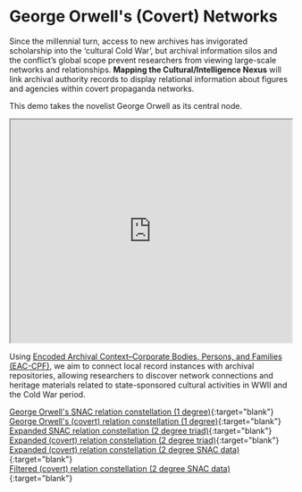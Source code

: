 # George Orwell's (Covert) Networks

Since the millennial turn, access to new archives has invigorated scholarship into the ‘cultural Cold War’, but archival information silos and the conflict’s global scope prevent researchers from viewing large-scale networks and relationships. **Mapping the Cultural/Intelligence Nexus** will link archival authority records to display relational information about figures and agencies within covert propaganda networks. 

This demo takes the novelist George Orwell as its central node. 

<iframe width="100%" height="400" src="https://krmuth.github.io/orwell.node/visualisations/orwell/"></iframe>

Using [Encoded Archival Context–Corporate Bodies, Persons, and Families (EAC-CPF)](https://eac.staatsbibliothek-berlin.de/), we aim to connect local record instances with archival repositories, allowing researchers to discover network connections and heritage materials related to state-sponsored cultural activities in WWII and the Cold War period. 

[George Orwell's SNAC relation constellation (1 degree)](https://krmuth.github.io/orwell.node/visualisations/orwell/orwell-ego/snac/){:target="blank"}  
[George Orwell's (covert) relation constellation (1 degree)](https://krmuth.github.io/orwell.node/visualisations/orwell/orwell-ego/full/){:target="blank"}  
[Expanded SNAC relation constellation (2 degree triad)](https://krmuth.github.io/orwell.node/visualisations/orwell/triad/snac/){:target="blank"}   
[Expanded (covert) relation constellation (2 degree triad)](https://krmuth.github.io/orwell.node/visualisations/orwell/triad/full/){:target="blank"}  
[Expanded (covert) relation constellation (2 degree SNAC data)](https://krmuth.github.io/orwell.node/visualisations/orwell2/full/){:target="blank"}  
[Filtered (covert) relation constellation (2 degree SNAC data)](https://krmuth.github.io/orwell.node/visualisations/orwell2/){:target="blank"}
